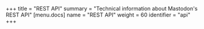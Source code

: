 +++
title = "REST API"
summary = "Technical information about Mastodon's REST API"
[menu.docs]
name = "REST API"
weight = 60
identifier = "api"
+++